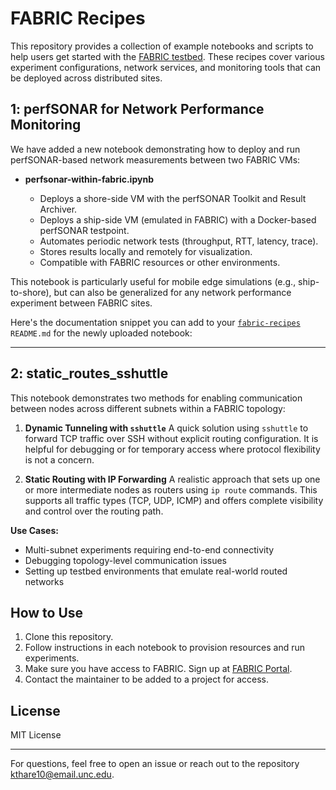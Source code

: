 # FABRIC Recipes

This repository provides a collection of example notebooks and scripts to help users get started with the [FABRIC testbed](https://portal.fabric-testbed.net/). These recipes cover various experiment configurations, network services, and monitoring tools that can be deployed across distributed sites.

## 1: perfSONAR for Network Performance Monitoring

We have added a new notebook demonstrating how to deploy and run perfSONAR-based network measurements between two FABRIC VMs:

* **perfsonar-within-fabric.ipynb**

  * Deploys a shore-side VM with the perfSONAR Toolkit and Result Archiver.
  * Deploys a ship-side VM (emulated in FABRIC) with a Docker-based perfSONAR testpoint.
  * Automates periodic network tests (throughput, RTT, latency, trace).
  * Stores results locally and remotely for visualization.
  * Compatible with FABRIC resources or other environments.

This notebook is particularly useful for mobile edge simulations (e.g., ship-to-shore), but can also be generalized for any network performance experiment between FABRIC sites.

Here's the documentation snippet you can add to your [`fabric-recipes`](https://github.com/kthare10/fabric-recipes/blob/main/README.md) `README.md` for the newly uploaded notebook:

---

## 2:  static_routes_sshuttle

This notebook demonstrates two methods for enabling communication between nodes across different subnets within a FABRIC topology:

1. **Dynamic Tunneling with `sshuttle`**
   A quick solution using `sshuttle` to forward TCP traffic over SSH without explicit routing configuration. It is helpful for debugging or for temporary access where protocol flexibility is not a concern.

2. **Static Routing with IP Forwarding**
   A realistic approach that sets up one or more intermediate nodes as routers using `ip route` commands. This supports all traffic types (TCP, UDP, ICMP) and offers complete visibility and control over the routing path.

**Use Cases:**

* Multi-subnet experiments requiring end-to-end connectivity
* Debugging topology-level communication issues
* Setting up testbed environments that emulate real-world routed networks

## How to Use

1. Clone this repository.
2. Follow instructions in each notebook to provision resources and run experiments.
3. Make sure you have access to FABRIC. Sign up at [FABRIC Portal](https://portal.fabric-testbed.net/).
4. Contact the maintainer to be added to a project for access.

## License

MIT License

---

For questions, feel free to open an issue or reach out to the repository kthare10@email.unc.edu.
